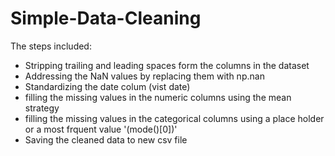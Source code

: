 # Simple-Data-Cleaning
The steps included:
* Stripping trailing and leading spaces form the columns in the dataset
* Addressing the NaN values by replacing them with np.nan
* Standardizing the date colum (vist date)
* filling the missing values in the numeric columns using the mean strategy
* filling the missing values in the categorical columns using a place holder or a most frquent value '(mode()[0])'
* Saving the cleaned data to new csv file
